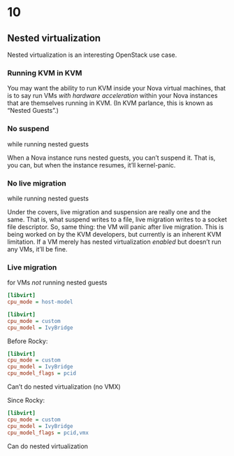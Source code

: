 # 10

## Nested virtualization

<!-- Note -->
Nested virtualization is an interesting OpenStack use case.


### Running KVM in KVM

<!-- Note -->
You may want the ability to run KVM inside your Nova virtual machines,
that is to say run VMs _with hardware acceleration_ within your Nova
instances that are themselves running in KVM. (In KVM parlance, this
is known as “Nested Guests”.)


### No suspend
while running nested guests

<!-- Note -->
When a Nova instance runs nested guests, you can’t suspend it. That
is, you can, but when the instance resumes, it’ll kernel-panic.


### No live migration
while running nested guests

<!-- Note -->
Under the covers, live migration and suspension are really one and the
same. That is, what suspend writes to a file, live migration writes to
a socket file descriptor. So, same thing: the VM will panic after live
migration. This is being worked on by the KVM developers, but
currently is an inherent KVM limitation. If a VM merely has nested
virtualization _enabled_ but doesn’t run any VMs, it’ll be fine.


### Live migration
for VMs *not* running nested guests


```ini
[libvirt]
cpu_mode = host-model
```


```ini
[libvirt]
cpu_mode = custom
cpu_model = IvyBridge
```


<!-- .slide: data-background="https://meltdownattack.com/images/meltdown.min.svg" data-background-size="contain" -->


Before Rocky:
```ini
[libvirt]
cpu_mode = custom
cpu_model = IvyBridge
cpu_model_flags = pcid
```
Can’t do nested virtualization (no VMX)


Since Rocky:
```ini
[libvirt]
cpu_mode = custom
cpu_model = IvyBridge
cpu_model_flags = pcid,vmx
```
Can do nested virtualization
